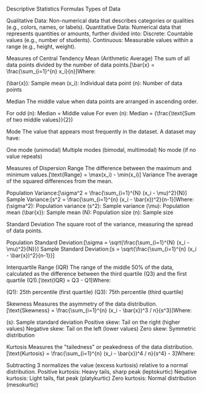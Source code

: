 Descriptive Statistics Formulas
Types of Data

Qualitative Data: Non-numerical data that describes categories or qualities (e.g., colors, names, or labels).
Quantitative Data: Numerical data that represents quantities or amounts, further divided into:
Discrete: Countable values (e.g., number of students).
Continuous: Measurable values within a range (e.g., height, weight).



Measures of Central Tendency
Mean (Arithmetic Average)
The sum of all data points divided by the number of data points.[\bar{x} = \frac{\sum_{i=1}^{n} x_i}{n}]Where:

(\bar{x}): Sample mean
(x_i): Individual data point
(n): Number of data points

Median
The middle value when data points are arranged in ascending order.

For odd (n): Median = Middle value
For even (n): Median = (\frac{\text{Sum of two middle values}}{2})

Mode
The value that appears most frequently in the dataset. A dataset may have:

One mode (unimodal)
Multiple modes (bimodal, multimodal)
No mode (if no value repeats)

Measures of Dispersion
Range
The difference between the maximum and minimum values.[\text{Range} = \max(x_i) - \min(x_i)]
Variance
The average of the squared differences from the mean.

Population Variance:[\sigma^2 = \frac{\sum_{i=1}^{N} (x_i - \mu)^2}{N}]
Sample Variance:[s^2 = \frac{\sum_{i=1}^{n} (x_i - \bar{x})^2}{n-1}]Where:
(\sigma^2): Population variance
(s^2): Sample variance
(\mu): Population mean
(\bar{x}): Sample mean
(N): Population size
(n): Sample size

Standard Deviation
The square root of the variance, measuring the spread of data points.

Population Standard Deviation:[\sigma = \sqrt{\frac{\sum_{i=1}^{N} (x_i - \mu)^2}{N}}]
Sample Standard Deviation:[s = \sqrt{\frac{\sum_{i=1}^{n} (x_i - \bar{x})^2}{n-1}}]

Interquartile Range (IQR)
The range of the middle 50% of the data, calculated as the difference between the third quartile (Q3) and the first quartile (Q1).[\text{IQR} = Q3 - Q1]Where:

(Q1): 25th percentile (first quartile)
(Q3): 75th percentile (third quartile)

Skewness
Measures the asymmetry of the data distribution.[\text{Skewness} = \frac{\sum_{i=1}^{n} (x_i - \bar{x})^3 / n}{s^3}]Where:

(s): Sample standard deviation
Positive skew: Tail on the right (higher values)
Negative skew: Tail on the left (lower values)
Zero skew: Symmetric distribution

Kurtosis
Measures the "tailedness" or peakedness of the data distribution.[\text{Kurtosis} = \frac{\sum_{i=1}^{n} (x_i - \bar{x})^4 / n}{s^4} - 3]Where:

Subtracting 3 normalizes the value (excess kurtosis) relative to a normal distribution.
Positive kurtosis: Heavy tails, sharp peak (leptokurtic)
Negative kurtosis: Light tails, flat peak (platykurtic)
Zero kurtosis: Normal distribution (mesokurtic)
